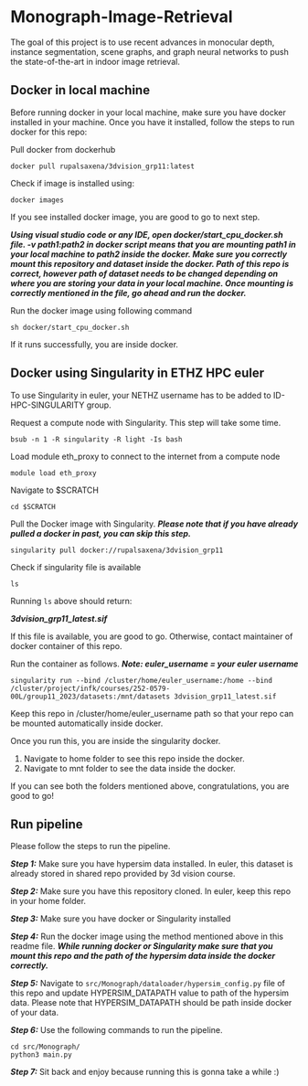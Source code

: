 # Monograph-Image-Retrieval
The goal of this project is to use recent advances in monocular depth, instance segmentation, scene graphs, and graph neural networks to push the state-of-the-art in indoor image retrieval.


## Docker in local machine
Before running docker in your local machine, make sure you have docker installed in your machine.
Once you have it installed, follow the steps to run docker for this repo:


Pull docker from dockerhub
```
docker pull rupalsaxena/3dvision_grp11:latest
```
Check if image is installed using:
```
docker images
```
If you see installed docker image, you are good to go to next step. 

***Using visual studio code or any IDE, open docker/start_cpu_docker.sh file. -v path1:path2 in docker script means that you are mounting path1 in your local machine to path2 inside the docker. Make sure you correctly mount this repository and dataset inside the docker. Path of this repo is correct, however path of dataset needs to be changed depending on where you are storing your data in your local machine. Once mounting is correctly mentioned in the file, go ahead and run the docker.***

Run the docker image using following command
```
sh docker/start_cpu_docker.sh
```
If it runs successfully, you are inside docker.


## Docker using Singularity in ETHZ HPC euler
To use Singularity in euler, your NETHZ username has to be added to ID-HPC-SINGULARITY group.

Request a compute node with Singularity. This step will take some time. 
```
bsub -n 1 -R singularity -R light -Is bash
```

Load module eth_proxy to connect to the internet from a compute node
```
module load eth_proxy
```
Navigate to $SCRATCH
```
cd $SCRATCH
```
Pull the Docker image with Singularity. ***Please note that if you have already pulled a docker in past, you can skip this step.***
```
singularity pull docker://rupalsaxena/3dvision_grp11
```
Check if singularity file is available
```
ls 
```
Running ```ls``` above should return:


***3dvision_grp11_latest.sif***

If this file is available, you are good to go. Otherwise, contact maintainer of docker container of this repo. 


Run the container as follows. ***Note: euler_username = your euler username***
```
singularity run --bind /cluster/home/euler_username:/home --bind /cluster/project/infk/courses/252-0579-00L/group11_2023/datasets:/mnt/datasets 3dvision_grp11_latest.sif 
```
Keep this repo in /cluster/home/euler_username path so that your repo can be mounted automatically inside docker.

Once you run this, you are inside the singularity docker. 
1. Navigate to home folder to see this repo inside the docker.
2. Navigate to mnt folder to see the data inside the docker.

If you can see both the folders mentioned above, congratulations, you are good to go!

## Run pipeline

Please follow the steps to run the pipeline.

***Step 1:*** Make sure you have hypersim data installed. In euler, this dataset is already stored in shared repo provided by 3d vision course.

***Step 2:*** Make sure you have this repository cloned. In euler, keep this repo in your home folder. 

***Step 3:*** Make sure you have docker or Singularity installed 

***Step 4:*** Run the docker image using the method mentioned above in this readme file. ***While running docker or Singularity make sure that you mount this repo and the path of the hypersim data inside the docker correctly.***

***Step 5:*** Navigate to ```src/Monograph/dataloader/hypersim_config.py``` file of this repo and update HYPERSIM_DATAPATH value to path of the hypersim data. Please note that HYPERSIM_DATAPATH should be path inside docker of your data.

***Step 6:*** Use the following commands to run the pipeline.

```
cd src/Monograph/
python3 main.py
```
***Step 7:*** Sit back and enjoy because running this is gonna take a while :)


